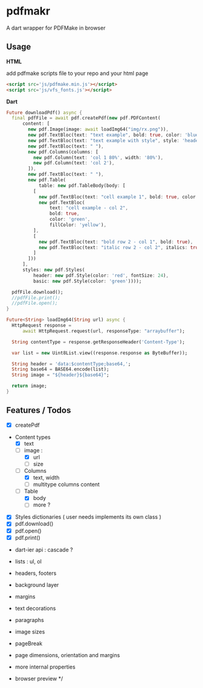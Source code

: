 # pdfmakr

A dart wrapper for PDFMake in browser

## Usage

**HTML**

add pdfmake scripts file to your repo and your html page

```html
<script src='js/pdfmake.min.js'></script>
<script src='js/vfs_fonts.js'></script>
```

**Dart**

```dart
Future downloadPdf() async {
  final pdfFile = await pdf.createPdf(new pdf.PDFContent(
      content: [
        new pdf.Image(image: await loadImg64("img/rx.png")),
        new pdf.TextBloc(text: "text example", bold: true, color: 'blue'),
        new pdf.TextBloc(text: "text example with style", style: 'header'),
        new pdf.TextBloc(text: " "),
        new pdf.Columns(columns: [
          new pdf.Column(text: 'col 1 80%', width: '80%'),
          new pdf.Column(text: 'col 2'),
        ]),
        new pdf.TextBloc(text: " "),
        new pdf.Table(
            table: new pdf.TableBody(body: [
          [
            new pdf.TextBloc(text: "cell example 1", bold: true, color: 'blue'),
            new pdf.TextBloc(
                text: "cell example - col 2",
                bold: true,
                color: 'green',
                fillColor: 'yellow'),
          ],
          [
            new pdf.TextBloc(text: "bold row 2 - col 1", bold: true),
            new pdf.TextBloc(text: "italic row 2 - col 2", italics: true),
          ]
        ]))
      ],
      styles: new pdf.Styles(
          header: new pdf.Style(color: 'red', fontSize: 24),
          basic: new pdf.Style(color: 'green'))));

  pdfFile.download();
  //pdfFile.print();
  //pdfFile.open();
}

Future<String> loadImg64(String url) async {
  HttpRequest response =
      await HttpRequest.request(url, responseType: "arraybuffer");

  String contentType = response.getResponseHeader('Content-Type');

  var list = new Uint8List.view((response.response as ByteBuffer));

  String header = 'data:$contentType;base64,';
  String base64 = BASE64.encode(list);
  String image = "${header}${base64}";

  return image;
}

```

## Features / Todos

- [x] createPdf
- Content types
  - [x] text
  - [ ] image :
    - [x] url
    - [ ] size
  - [ ] Columns
    - [x] text, width
    - [ ] multitype columns content
  - [ ] Table
    - [x] body
    - [ ] more ?
- [x] Styles dictionaries ( user needs implements its own class )
- [x] pdf.download()
- [x] pdf.open()
- [x] pdf.print()

- dart-ier api : cascade ?

- lists : ul, ol
- headers, footers
- background layer
- margins
- text decorations
- paragraphs
- image sizes
- pageBreak
- page dimensions, orientation and margins
- more internal properties
- browser preview
 */
